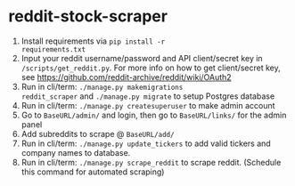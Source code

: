 # reddit-stock-scraper

1. Install requirements via <code>pip install -r requirements.txt</code>
2. Input your reddit username/password and API client/secret key in <code>/scripts/get_reddit.py</code>. For more info on how to get client/secret key, see https://github.com/reddit-archive/reddit/wiki/OAuth2
3. Run in cli/term:  <code>./manage.py makemigrations reddit_scraper</code>  and   <code>./manage.py migrate</code> to setup Postgres database
4. Run in cli/term:  <code>./manage.py createsuperuser</code>    to make admin account
5. Go to <code>BaseURL/admin/</code> and login, then go to <code>BaseURL/links/</code> for the admin panel
6. Add subreddits to scrape @ <code>BaseURL/add/</code>
7. Run in cli/term: <code>./manage.py update_tickers</code> to add valid tickers and company names to database.
8. Run in cli/term: <code>./manage.py scrape_reddit</code> to scrape reddit. (Schedule this command for automated scraping)
